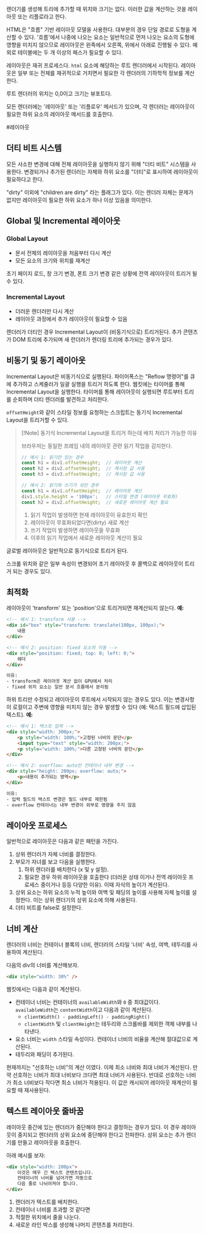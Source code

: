 렌더기를 생성해 트리에 추가할 때 위치와 크기는 없다. 이러한 값을 계산하는 것을 레이아웃 또는 리플로라고 한다.

HTML은 "흐름" 기반 레이아웃 모델을 사용한다. 대부분의 경우 단일 경로로 도형을 계산할 수 있다. '흐름'에서 나중에 나오는 요소는 일반적으로 먼저 나오는 요소의 도형에 영향을 미치지 않으므로 레이아웃은 왼족에서 오른쪽, 위에서 아래로 진행될 수 있다. 예외로 테이블에는 두 개 이상의 패스가 필요할 수 있다.

레이아웃은 재귀 프로세스다. `html` 요소에 해당하는 루트 렌더러에서 시작된다. 레이아웃은 일부 또는 전체를 재귀적으로 거치면서 필요한 각 렌더러의 기하학적 정보를 계산한다.

루트 렌더러의 위치는 0,0이고 크기는 뷰포트다.

모든 렌더러에는 '레이아웃' 또는 '리플로우' 메서드가 있으며, 각 렌더러는 레이아웃이 필요한 하위 요소의 레이아웃 메서드를 호출한다.

#레이아웃 
## 더티 비트 시스템

모든 사소한 변경에 대해 전체 레이아웃을 실행하지 않기 위해 "더티 비트" 시스템을 사용한다. 변경되거나 추가된 렌더러는 자체와 하위 요소를 "더티"로 표시하여 레이아웃이 필요하다고 한다.

"dirty" 이외에 "children are dirty" 라는 플래그가 있다. 이는 렌더러 자체는 문제가 없지만 레이아웃이 필요한 하위 요소가 하나 이상 있음을 의미한다.

## Global 및 Incremental 레이아웃

### Global Layout
- 문서 전체의 레이아웃을 처음부터 다시 계산
- 모든 요소의 크기와 위치를 재계산

초기 페이지 로드, 창 크기 변경, 폰트 크기 변경 같은 상황에 전역 레이아웃이 트리거 될 수 있다.

### Incremental Layout
- 더러운 렌더러만 다시 계산
- 레이아웃 과정에서 추가 레이아웃이 필요할 수 있음

렌더러가 더티인 경우 Incremental Layout이 (비동기식으로) 트리거된다. 추가 콘텐츠가 DOM 트리에 추가되며 새 런더러가 렌더링 트리에 추가되는 경우가 있다.

## 비동기 및 동기 레이아웃

Incremental Layout은 비동기식으로 실행된다. 파이어폭스는 "Reflow 명령어"를 큐에 추가하고 스케줄러가 일괄 실행을 트리거 하도록 한다. 웹킷에는 타이머를 통해 Incremental Layout을 실행한다. 타이머를 통해 레이아웃이 실행되면 루트부터 트리를 순회하며 더티 렌더러를 발견하고 처리한다.

`offsetHeight`와 같이 스타일 정보를 요청하는 스크립트는 동기식 Incremental Layout을 트리거할 수 있다.

> [!Note] 동기식 Incremental Layout을 트리거 하는데 배치 처리가 가능한 이유
> 
> 브라우저는 동일한 프레임 내의 레이아웃 관련 읽기 작업을 감지한다.
> 
> ```js
> // 예시 1: 읽기만 있는 경우
> const h1 = div1.offsetHeight;  // 레이아웃 계산
> const h2 = div2.offsetHeight;  // 캐시된 값 사용
> const h3 = div3.offsetHeight;  // 캐시된 값 사용
> 
> // 예시 2: 읽기와 쓰기가 섞인 경우
> const h1 = div1.offsetHeight;  // 레이아웃 계산
> div1.style.height = '100px';   // 스타일 변경 (레이아웃 무효화)
> const h2 = div2.offsetHeight;  // 새로운 레이아웃 계산 필요
> ```
> 1. 읽기 작업이 발생하면 현재 레이아웃이 유효한지 확인
> 2. 레이아웃이 무효화되었다면(dirty) 새로 계산
> 3. 쓰기 작업이 발생하면 레이아웃을 무효화
> 4. 이후의 읽기 작업에서 새로운 레이아웃 계산이 필요

글로벌 레이아웃은 일반적으로 동기식으로 트리거 된다.

스크롤 위치와 같은 일부 속성이 변경되어 초기 레이아웃 후 콜백으로 레이아웃이 트리거 되는 경우도 있다.

## 최적화

레이아웃이 'transform' 또는 'position'으로 트리거되면 재계산되지 않는다.
**예:**
```html
<!-- 예시 1: transform 사용 -->
<div id="box" style="transform: translate(100px, 100px);">
    내용
</div>

<!-- 예시 2: position: fixed 요소의 이동 -->
<div style="position: fixed; top: 0; left: 0;">
    헤더
</div>

이유:
- transform은 레이아웃 계산 없이 GPU에서 처리
- fixed 위치 요소는 일반 문서 흐름에서 분리됨
```

하위 트리만 수정되고 레이아웃이 루트에서 시작되지 않는 경우도 있다. 이는 변경사항이 로컬이고 주변에 영향을 미치지 않는 경우 발생할 수 있다 (예: 텍스트 필드에 삽입된 텍스트).
**예:**
```html
<!-- 예시 1: 텍스트 입력 -->
<div style="width: 300px;">
    <p style="width: 100%;">고정된 너비의 문단</p>
    <input type="text" style="width: 200px;">
    <p style="width: 100%;">다른 고정된 너비의 문단</p>
</div>

<!-- 예시 2: overflow: auto인 컨테이너 내부 변경 -->
<div style="height: 200px; overflow: auto;">
    <p>내용이 추가되는 영역</p>
</div>

이유:
- 입력 필드의 텍스트 변경은 필드 내부로 제한됨
- overflow 컨테이너는 내부 변경이 외부로 영향을 주지 않음
```

## 레이아웃 프로세스

일반적으로 레이아웃은 다음과 같은 패턴을 가진다.

1. 상위 렌더러가 자체 너비를 결정한다.
2. 부모가 자녀를 보고 다음을 실행한다.
	1. 하위 렌더러를 배치한다 (x 및 y 설정).
	2. 필요한 경우 하위 레이아웃을 호출한다 (더러운 상태 이거나 전역 레이아웃 프로세스 중이거나 등등 다양한 이유). 이때 자식의 높이가 계산된다.
3. 상위 요소는 하위 요소의 누적 높이와 여백 및 패딩의 높이를 사용해 자체 높이를 설정한다. 이는 상위 렌더기의 상위 요소에 의해 사용된다.
4. 더티 비트를 false로 설정한다.

## 너비 계산

렌더러의 너비는 컨테이너 블록의 너비, 렌더러의 스타일 '너비' 속성, 여백, 테두리를 사용하여 계산된다.

다음의 div의 너비를 계산해보자.

```html
<div style="width: 30%" />
```

웹킷에서는 다음과 같이 계산된다.
- 컨테이너 너비는 컨테이너의 `availableWidth`와 `0` 중 최대값이다. `availableWidth`는 `contentWidth`이고 다음과 같이 계산된다.
	- `clientWidth() - paddingLeft() - paddingRight()`
	- `clientWidth` 및 `clientHeight`는 테두리와 스크롤바를 제외한 객체 내부를 나타낸다.
- 요소 너비는 `width` 스타일 속성이다. 컨테이너 너비의 비율을 계산해 절대값으로 계산된다.
- 테두리와 패딩이 추가된다.

현재까지는 "선호하는 너비"의 계산 이였다. 이제 최소 너비와 최대 너비가 계산된다. 만약 선호하는 너비가 최대 너비보다 크다면 최대 너비가 사용된다. 반대로 선호하는 너비가 최소 너비보다 작다면 최소 너비가 적용된다. 이 값은 캐시되어 레이아웃 재계산이 필요할 때 재사용된다.

## 텍스트 레이아웃 줄바꿈

레이아웃 중간에 있는 렌더러가 중단해야 한다고 결정하는 경우가 있다. 이 경우 레이아웃이 중지되고 렌더러의 상위 요소에 중단해야 한다고 전파한다. 상위 요소는 추가 렌더기를 만들고 레이아웃을 호출한다.

아래 예시를 보자:
```html
<div style="width: 200px">
    이것은 매우 긴 텍스트 콘텐츠입니다. 
    컨테이너의 너비를 넘어가면 자동으로 
    다음 줄로 나뉘어져야 합니다.
</div>
```

1. 렌더러가 텍스트를 배치한다.
2. 컨테이너 너비를 초과할 것 같다면
3. 적절한 위치에서 줄을 나눈다.
4. 새로운 라인 박스를 생성해 나머지 콘텐츠를 처리한다.